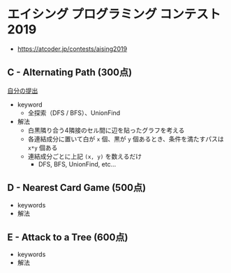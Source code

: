 # エイシング プログラミング コンテスト 2019
* https://atcoder.jp/contests/aising2019


## C - Alternating Path (300点)
[自分の提出]( https://atcoder.jp/contests/aising2019/submissions/15468027 )

* keyword
  - 全探索（DFS / BFS）、UnionFind
* 解法
  - 白黒隣り合う4隣接のセル間に辺を貼ったグラフを考える
  - 各連結成分に置いて白が `x` 個、黒が `y` 個あるとき、条件を満たすパスは `x*y` 個ある
  - 連結成分ごとに上記 `(x, y)` を数えるだけ
    - DFS, BFS, UnionFind, etc...


## D - Nearest Card Game (500点)
* keywords
* 解法


## E - Attack to a Tree (600点)
* keywords
* 解法
